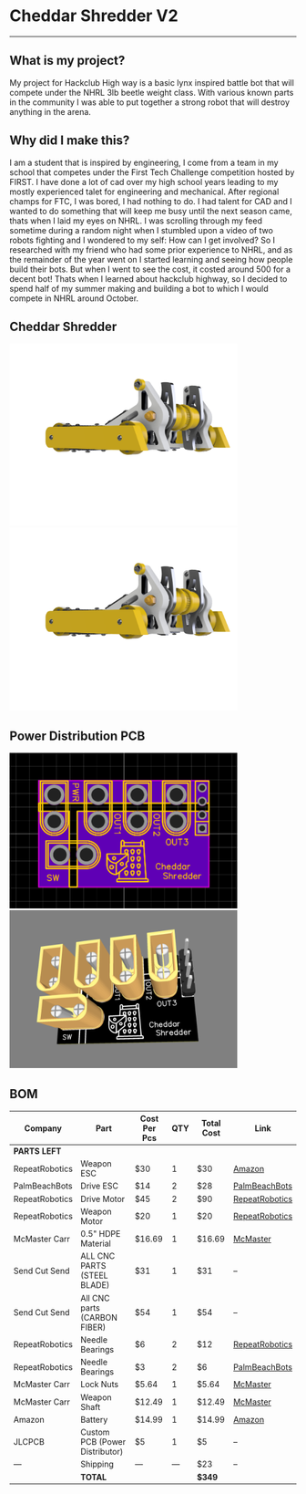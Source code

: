# Cheddar Shredder V2

---

## What is my project?
My project for Hackclub High way is a basic lynx inspired battle bot that will compete under the NHRL 3lb beetle weight class. With various known parts in the community I was able to put together a strong robot that will destroy anything in the arena.

## Why did I make this?
I am a student that is inspired by engineering, I come from a team in my school that competes under the First Tech Challenge competition hosted by FIRST. I have done a lot of cad over my high school years leading to my mostly experienced talet for engineering and mechanical. After regional champs for FTC, I was bored, I had nothing to do. I had talent for CAD and I wanted to do something that will keep me busy until the next season came, thats when I laid my eyes on NHRL. I was scrolling through my feed sometime during a random night when I stumbled upon a video of two robots fighting and I wondered to my self: How can I get involved? So I researched with my friend who had some prior experience to NHRL, and as the remainder of the year went on I started learning and seeing how people build their bots. But when I went to see the cost, it costed around 500 for a decent bot! Thats when I learned about hackclub highway, so I decided to spend half of my summer making and building a bot to which I would compete in NHRL around October.

## Cheddar Shredder

<img src="Images/Cheddar Shredder V2 v17.png" width="400"/> <img src="Images/Cheddar Shredder V2 v172.png" width="400"/>

## Power Distribution PCB

<img src="Images/image (16).webp" width="400"/>   <img src="Images/image (17).webp" width="400"/> 

## BOM

| Company        | Part                           | Cost Per Pcs | QTY | Total Cost | Link                                                                                                                                  |
| -------------- | ------------------------------ | ------------ | --- | ---------- | ------------------------------------------------------------------------------------------------------------------------------------- |
| **PARTS LEFT** |                                |              |     |            |                                                                                                                                       |
| RepeatRobotics | Weapon ESC                     | \$30         | 1   | \$30       | [Amazon](https://www.amazon.com/gp/product/B0DQKS5Z63?smid=A399B0GHKF2YQX&th=1)                                                       |
| PalmBeachBots  | Drive ESC                      | \$14         | 2   | \$28       | [PalmBeachBots](https://palmbeachbots.com/products/bl-heli-20a-brushless-speed-controller-reversing?_pos=7&_sid=327742323&_ss=r)      |
| RepeatRobotics | Drive Motor                    | \$45         | 2   | \$90       | [RepeatRobotics](https://repeat-robotics.com/buy/repeat-compact-1806/)                                                                |
| RepeatRobotics | Weapon Motor                   | \$20         | 1   | \$20       | [RepeatRobotics](https://repeat-robotics.com/buy/2836-beetle-brushless-motor/)                                                        |
| McMaster Carr  | 0.5" HDPE Material             | \$16.69      | 1   | \$16.69    | [McMaster](https://www.mcmaster.com/8619K471/)                                                                                        |
| Send Cut Send  | ALL CNC PARTS (STEEL BLADE)    | \$31         | 1   | \$31       | –                                                                                                                                     |
| Send Cut Send  | All CNC parts (CARBON FIBER)   | \$54         | 1   | \$54       | –                                                                                                                                     |
| RepeatRobotics | Needle Bearings                | \$6          | 2   | \$12       | [RepeatRobotics](https://repeat-robotics.com/buy/tc512-needle-thrust-bearing/)                                                        |
| RepeatRobotics | Needle Bearings                | \$3          | 2   | \$6        | [PalmBeachBots](https://palmbeachbots.com/products/sce55-needle-roller-bearing-3-pound-beater-bar-spares?_pos=3&_sid=d32c8aa0d&_ss=r) |
| McMaster Carr  | Lock Nuts                      | \$5.64       | 1   | \$5.64     | [McMaster](https://www.mcmaster.com/97135A225/)                                                                                       |
| McMaster Carr  | Weapon Shaft                   | \$12.49      | 1   | \$12.49    | [McMaster](https://www.mcmaster.com/91257A445/)                                                                                       |
| Amazon         | Battery                        | \$14.99      | 1   | \$14.99    | [Amazon](https://www.amazon.com/OVONIC-14-8V-130C-850mAh-Battery/dp/B0D3F6Z37F/)                                                      |
| JLCPCB         | Custom PCB (Power Distributor) | \$5          | 1   | \$5        | –                                                                                                                                     |
| —              | Shipping                       | —            | —   | \$23       | –                                                                                                                                     |
|                | **TOTAL**                      |              |     | **\$349**  |                                                                                                                                       |


